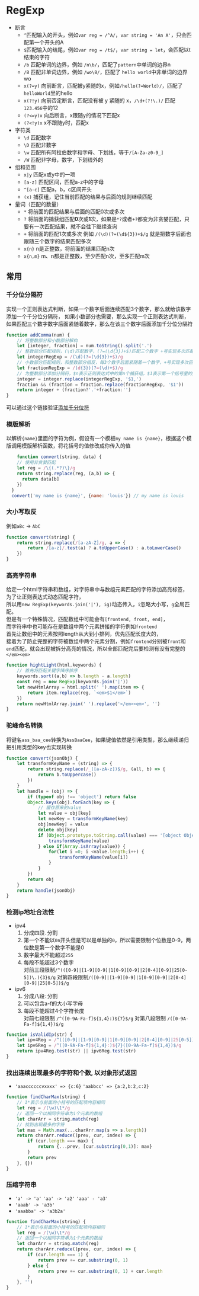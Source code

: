 # RegExp

- 断言
    - `^`匹配输入的开头，例如`var reg = /^A/`，`var string = 'An A'`，只会匹配第一个开头的A
    - `$`匹配输入的结尾，例如`var reg = /t$/`，`var string = let`，会匹配以t结束的字符
    - `/b` 匹配单词的边界，例如 `/n\b/`，匹配了`pattern`中单词的边界n
    - `/B` 匹配非单词边界，例如 `/wo\B/`，匹配了 `hello world`中非单词的边界wo
    - `x(?=y)` 向前断言，匹配被y紧随的x，例如`/hello(?=World)/`，匹配了`helloWorld`里的hello
    - `x(?!y)` 向前否定断言，匹配没有被 y 紧随的 x，`/\d+(?!\.)/` 匹配`123.456`中的12
    - `(?<=y)x` 向后断言，x跟随y的情况下匹配x
    - `(?<!y)x` x不跟随y时，匹配x
- 字符类
    - `\d` 匹配数字
    - `\D` 匹配非数字
    - `\w` 匹配所有阿拉伯数字和字母、下划线，等于`/[A-Za-z0-9_]`
    - `/W` 匹配非字母，数字，下划线外的
- 组和范围
    - `x|y` 匹配x或y中的一项
    - `[a-z]` 匹配区间，匹配a-z中的字母
    - `^[a-c]` 匹配a，b，c区间开头
    - `(x)` 捕获组，记住当前匹配的结果与后面的规则继续匹配
- 量词（匹配的数量）
    - `*` 将前面的匹配结果与后面的匹配0次或多次
    - `?` 将前面的捕获组匹配**0**次或**1**次，如果是`*?`或者`+?`都变为非贪婪匹配，只要有一次匹配结果，就不会往下继续查询
    - `+` 将前面的匹配1次或多次 例如 `/(\d)(?=(\d${3})+$/g` 就是把数字后面也跟随三个数字的结果匹配多次
    - `x{n}` n是正整数，将前面的结果匹配n次
    - `x{n,m}` m、n都是正整数，至少匹配n次，至多匹配m次

## 常用

### 千分位分隔符<br/>
实现一个正则表达式判断，如果一个数字后面连续匹配3个数字，那么就给该数字添加一个千分位分隔符，
如果小数部分也需要，那么实现一个正则表达式判断，如果匹配三个数字数字后面紧随着数字，那么在该三个数字后面添加千分位分隔符
```JavaScript
function addComma(num) {
    // 将整数部分和小数部分解构
    let [integer, fraction] = num.toString().split('.')
    // 整数部分匹配规则，(\d)匹配数字，(?=(\d{3})+$)匹配三个数字 +号实现多次匹配
    let integerRegExp = /(\d)(?=(\d{3})+$)/g
    // 小数部分匹配规则，和整数部分相反，每3个数字后面紧随着一个数字，+号实现多次匹配
    let fractionRegExp = /(d{3})(?=(\d)+$)/g
    // 为整数部分添加分隔符，$n表示正则表达式中的第n个捕获组，$1表示第一个括号里的捕获组
    integer = integer.replace(integerRegExp, '$1,')
    fraction && (fraction = fraction.replace(fractionRegExp, '$1'))
    return integer + (fraction?'.'+fraction:'')
}
```
可以通过这个链接验证[添加千分位符](https://bigfrontend.dev/zh/problem/add-comma-to-number)
### 模版解析
以解析`{name}`里面的字符为例，假设有一个模板`my name is {name}`，根据这个模版调用模版解析函数，将花括号的值修改成你传入的值
```javascript
    function convert(string, data) {
    // 使用非贪婪匹配
    let reg = /\{(.*?)\}/g
    return string.replace(reg, (a,b) => {
      return data[b]
    })
  }
  convert('my name is {name}', {name: 'louis'}) // my name is louis
```

### 大小写取反
例如`aBc` -> `AbC`
```javascript
function convert(string) {
    return string.replace(/[a-zA-Z]/g, a => {
        return /[a-z]/.test(a) ? a.toUpperCase() : a.toLowerCase()
    })
}
```

### 高亮字符串
给定一个html字符串和数组，对字符串中与数组元素匹配的字符添加高亮标签，为了让正则表达式动态匹配字符，<br/>
所以用`new RegExp(keywords.join('|'), ig)`动态传入，`i`忽略大小写，`g`全局匹配。<br/>
但是有一个特殊情况，匹配数组中可能会有`[frontend, front, end]`，<br/>
而字符串中也可能存在是数组中两个元素拼接的字符例如`frontend`<br/>
首先让数组中的元素按照length从大到小排列，优先匹配长度大的，<br/>
接着为了防止完整的字符被数组中两个元素分割，例如`frontend`分别被`front`和`end`匹配，就会出现被拆分高亮的情况，所以全部匹配完后要检测有没有完整的`</em><em>`
```javascript
function hightLight(html,keywords) {
    // 首先将匹配关键字降序排序
    keywords.sort((a,b) => b.length - a.length)
    const reg = new RegExp(keywords.join('|'))
    let newHtmlArray = html.split(' ').map(item => {
        return item.replace(reg, `<em>$1</em>`)
    })
    return newHtmlArray.join(' ').replace('</em><em>', '')
}
```

### 驼峰命名转换
将键名`ass_baa_cee`转换为`AssBaaCee`，如果键值依然是引用类型，那么继续递归把引用类型的key也实现转换
```javascript
function convert(jsonObj) {
    let transformKeyName = (string) => {
        return string.replace(/_([a-zA-z])$/g, (all, b) => {
            return b.toUppercase()
        })
    }
    let handle = (obj) => {
        if (typeof obj !== 'object') return false
        Object.keys(obj).forEach(key => {
            // 缓存原来的value
            let value = obj[key]
            let newKey = transformKeyName(key)
            obj[newKey] = value
            delete obj[key]
            if (Object.prototype.toString.call(value) === '[object Object]') {
                transformKeyName(value)
            } else if(Array.isArray(value)) {
                for(let i =0; i <value.length;i++) {
                    transformKeyName(value[i])
                }
            }
        })
        return obj
    }
    return handle(jsonObj)
}
```

### 检测ip地址合法性
- ipv4
    1. 分成四段`.`分割
    2. 第一个不能以`0n`开头但是可以是单独的`0`，所以需要限制个位数是0-9，两位数是第一个数字不能是0
    3. 数字最大不能超过`255`
    4. 每段不能超过3个数字<br/>
对前三段限制`/^(([0-9]|[1-9][0-9]|1[0-9][0-9]|2[0-4][0-9]|25[0-5])\.){3}$/g`
对第四段限制`/([0-9]|[1-9][0-9]|1[0-9][0-9]|2[0-4][0-9]|25[0-5])$/g`
- ipv6
    1. 分成八段`:`分割
    2. 可以包含a-f的大小写字母
    3. 每段不能超过4个字符长度<br/>
对前七段限制 `/^([0-9A-Fa-f]${1,4}:)${7}$/g`
对第八段限制 `/([0-9A-Fa-f]${1,4})$/g`
```javascript
function isValidIp(str) {
    let ipv4Reg = /^(([0-9]|[1-9][0-9]|1[0-9][0-9]|2[0-4][0-9]|25[0-5])\.){3}([0-9]|[1-9][0-9]|1[0-9][0-9]|2[0-4][0-9]|25[0-5])$/g
    let ipv6Reg = /^([0-9A-Fa-f]${1,4}:)${7}([0-9A-Fa-f]${1,4})$/g
    return ipv4Reg.test(str) || ipv6Reg.test(str)
}
```

### 找出连续出现最多的字符和个数, 以对象形式返回
- `'aaaccccccvxxxx' => {c:6}`
`'aabbcc' => {a:2,b:2,c:2}`
```JavaScript
function findCharMax(string) {
    // 1*表示与前面的小括号的匹配项内容相同
    let reg = /(\w)\1*/g
    // 返回一个以相同字符串为1个元素的数组
    let charArr = string.match(reg)
    // 找到出现最多的字符
    let max = Math.max(...charArr.map(s => s.length))
    return charArr.reduce((prev, cur, index) => {
        if (cur.length === max) {
            return {...prev, [cur.substring(0,1)]: max}
        }
        return prev
    }, {})
}
```

### 压缩字符串
- `'a' -> 'a'` `'aa' -> 'a2'` `'aaa' - 'a3'`
- `'aaab' -> 'a3b'`
- `'aaabba' -> 'a3b2a'`
```JavaScript
function findCharMax(string) {
    // 1*表示与前面的小括号的匹配项内容相同
    let reg = /(\w)\1*/g
    // 返回一个以相同字符串为1个元素的数组
    let charArr = string.match(reg)
    return charArr.reduce((prev, cur, index) => {
        if (cur.length === 1) {
            return prev += cur.substring(0, 1)
        } else {
            return prev += cur.substring(0, 1) + cur.length
        }
    }, '')
}
```
